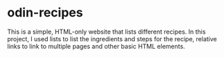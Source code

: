 # odin-recipes
This is a simple, HTML-only website that lists different recipes. In this project, I used lists to list the ingredients and steps for the recipe, relative links to link to multiple pages and other basic HTML elements.